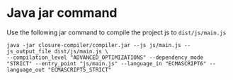# Java jar command
Use the following jar command to compile the project js to `dist/js/main.js`
```
java -jar closure-compiler/compiler.jar --js js/main.js --js_output_file dist/js/main.js \
--compilation_level "ADVANCED_OPTIMIZATIONS" --dependency_mode "STRICT" --entry_point "js/main.js" --language_in "ECMASCRIPT6" --language_out "ECMASCRIPT5_STRICT"
```